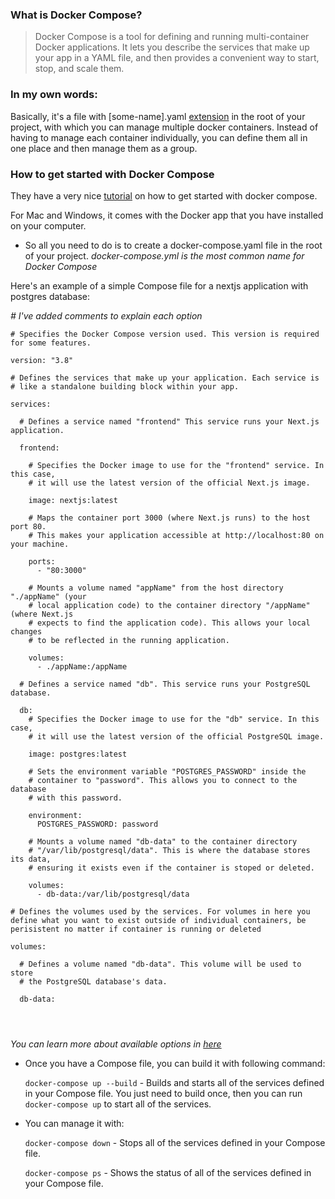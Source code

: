### What is Docker Compose?

> Docker Compose is a tool for defining and running multi-container Docker applications. It lets you describe the services that make up your app in a YAML file, and then provides a convenient way to start, stop, and scale them.

### In my own words: 
Basically, it's a file with [some-name].yaml [extension](https://yaml.org/) in the root of your project, with which you can manage multiple docker containers. Instead of having to manage each container individually, you can define them all in one place and then manage them as a group.


### How to get started with Docker Compose
They have a very nice [tutorial](https://docs.docker.com/compose/gettingstarted/) on how to get started with docker compose. 

For Mac and Windows, it comes with the Docker app that you have installed on your computer. 
* So all you need to do is to create a docker-compose.yaml  file in the root of your project. _docker-compose.yml is the most common name for Docker Compose_

Here's an example of a simple Compose file for a nextjs application with postgres database:

*# I've added comments to explain each option*
```
# Specifies the Docker Compose version used. This version is required for some features.

version: "3.8"  

# Defines the services that make up your application. Each service is
# like a standalone building block within your app.

services:

  # Defines a service named "frontend" This service runs your Next.js application.

  frontend:

    # Specifies the Docker image to use for the "frontend" service. In this case,
    # it will use the latest version of the official Next.js image.

    image: nextjs:latest

    # Maps the container port 3000 (where Next.js runs) to the host port 80.
    # This makes your application accessible at http://localhost:80 on your machine.

    ports:
      - "80:3000"

    # Mounts a volume named "appName" from the host directory "./appName" (your
    # local application code) to the container directory "/appName" (where Next.js
    # expects to find the application code). This allows your local changes
    # to be reflected in the running application.

    volumes:
      - ./appName:/appName

  # Defines a service named "db". This service runs your PostgreSQL database.

  db:
    # Specifies the Docker image to use for the "db" service. In this case,
    # it will use the latest version of the official PostgreSQL image.

    image: postgres:latest

    # Sets the environment variable "POSTGRES_PASSWORD" inside the
    # container to "password". This allows you to connect to the database
    # with this password.

    environment:
      POSTGRES_PASSWORD: password

    # Mounts a volume named "db-data" to the container directory
    # "/var/lib/postgresql/data". This is where the database stores its data,
    # ensuring it exists even if the container is stoped or deleted.

    volumes:
      - db-data:/var/lib/postgresql/data

# Defines the volumes used by the services. For volumes in here you define what you want to exist outside of individual containers, be perisistent no matter if container is running or deleted

volumes:

  # Defines a volume named "db-data". This volume will be used to store
  # the PostgreSQL database's data.

  db-data:




```
*You can learn more about available options in [here](https://docs.docker.com/compose/compose-file/03-compose-file/)*

* Once you have a Compose file, you can build it with following command:

    `docker-compose up --build` - Builds and starts all of the services defined in your Compose file. You just need to build once, then you can run `docker-compose up` to start all of the services. 

* You can manage it with:

    `docker-compose down` - Stops all of the services defined in your Compose file.
    
    `docker-compose ps` - Shows the status of all of the services defined in your Compose file.
    



